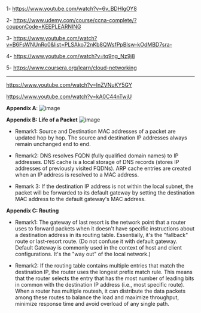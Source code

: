 1- https://www.youtube.com/watch?v=6v_BDHIgOY8

2- https://www.udemy.com/course/ccna-complete/?couponCode=KEEPLEARNING

3- https://www.youtube.com/watch?v=B6FsWNUnRo0&list=PLSAko72nKb8QWsfPpBlsw-kOdMBD7sra-

4- https://www.youtube.com/watch?v=tq9ng_Nz9j8

5- https://www.coursera.org/learn/cloud-networking

---

https://www.youtube.com/watch?v=InZVNuKY5GY

https://www.youtube.com/watch?v=kA0C44nTwjU

**Appendix A**:
![image](https://github.com/mhdslh/notes---Kubernetes/assets/61638154/5859cb96-9af6-4294-9f0a-06738b0e5b8e)


**Appendix B: Life of a Packet**
![image](https://github.com/mhdslh/notes---Kubernetes/assets/61638154/6f4e3323-67e9-4157-8a11-d610d0fb75cc)
- Remark1: Source and Destination MAC addresses of a packet are updated hop by hop. The source and destination IP addresses always remain unchanged end to end.

- Remark2: DNS resolves FQDN (fully qualified domain names) to IP addresses. DNS cache is a local storage of DNS records (stores IP addresses of previously visited FQDNs). ARP cache entries are created when an IP address is resolved to a MAC address.

- Remark 3: If the destination IP address is not within the local subnet, the packet will be forwarded to its default gateway by setting the destination MAC address to the default gateway's MAC address. 

**Appendix C: Routing**

- Remark1: The gateway of last resort is the network point that a router uses to forward packets when it doesn't have specific instructions about a destination address in its routing table. Essentially, it's the "fallback" route or last-resort route. (Do not confuse it with default gateway. Default Gateway is commonly used in the context of host and client configurations. It's the "way out" of the local network.)

- Remark2: If the routing table contains multiple entries that match the destination IP, the router uses the longest prefix match rule. This means that the router selects the entry that has the most number of leading bits in common with the destination IP address (i.e., most specific route).  When a router has multiple routesh, it can distribute the data packets among these routes to balance the load and maximize throughput, minimize response time and avoid overload of any single path.
